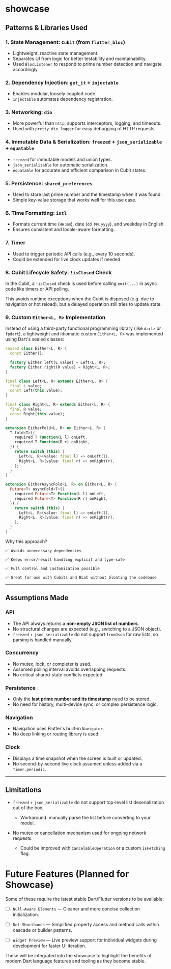 # showcase

## Patterns & Libraries Used

### 1. State Management: `Cubit` (from `flutter_bloc`)

- Lightweight, reactive state management.
- Separates UI from logic for better testability and maintainability.
- Used `BlocListener` to respond to prime number detection and navigate accordingly.

### 2. Dependency Injection: `get_it` + `injectable`

- Enables modular, loosely coupled code.
- `injectable` automates dependency registration.

### 3. Networking: `dio`

- More powerful than `http`, supports interceptors, logging, and timeouts.
- Used with `pretty_dio_logger` for easy debugging of HTTP requests.

### 4. Immutable Data & Serialization: `freezed` + `json_serializable` + `equatable`

- `freezed` for immutable models and union types.
- `json_serializable` for automatic serialization.
- `equatable` for accurate and efficient comparison in Cubit states.

### 5. Persistence: `shared_preferences`

- Used to store last prime number and the timestamp when it was found.
- Simple key-value storage that works well for this use case.

### 6. Time Formatting: `intl`

- Formats current time (`HH:mm`), date (`dd.MM.yyyy`), and weekday in English.
- Ensures consistent and locale-aware formatting.

### 7. Timer

- Used to trigger periodic API calls (e.g., every 10 seconds).
- Could be extended for live clock updates if needed.

### 8. Cubit Lifecycle Safety: `!isClosed` Check

In the Cubit, a `!isClosed` check is used before calling `emit(...)` in async code like timers or API polling.

This avoids runtime exceptions when the Cubit is disposed (e.g. due to navigation or hot reload), but a delayed operation still tries to update state.

### 9. Custom `Either<L, R>` Implementation

Instead of using a third-party functional programming library (like `dartz` or `fpdart`), a lightweight and idiomatic custom `Either<L, R>` was implemented using Dart's sealed classes:

```dart
sealed class Either<L, R> {
  const Either();

  factory Either.left(L value) = Left<L, R>;
  factory Either.right(R value) = Right<L, R>;
}

final class Left<L, R> extends Either<L, R> {
  final L value;
  const Left(this.value);
}

final class Right<L, R> extends Either<L, R> {
  final R value;
  const Right(this.value);
}

extension EitherFold<L, R> on Either<L, R> {
  T fold<T>({
    required T Function(L l) onLeft,
    required T Function(R r) onRight,
  }) {
    return switch (this) {
      Left<L, R>(value: final l) => onLeft(l),
      Right<L, R>(value: final r) => onRight(r),
    };
  }
}

extension EitherAsyncFold<L, R> on Either<L, R> {
  Future<T> asyncFold<T>({
    required Future<T> Function(L l) onLeft,
    required Future<T> Function(R r) onRight,
  }) {
    return switch (this) {
      Left<L, R>(value: final l) => onLeft(l),
      Right<L, R>(value: final r) => onRight(r),
    };
  }
}

```

Why this approach?

    ✅ Avoids unnecessary dependencies

    ✅ Keeps error/result handling explicit and type-safe

    ✅ Full control and customization possible

    ✅ Great for use with Cubits and BLoC without bloating the codebase

---

## Assumptions Made

### API

- The API always returns a **non-empty JSON list of numbers**.
- No structural changes are expected (e.g., switching to a JSON object).
- `freezed` + `json_serializable` do not support `fromJson` for raw lists, so parsing is handled manually.

### Concurrency

- No mutex, lock, or completer is used.
- Assumed polling interval avoids overlapping requests.
- No critical shared-state conflicts expected.

### Persistence

- Only the **last prime number and its timestamp** need to be stored.
- No need for history, multi-device sync, or complex persistence logic.

### Navigation

- Navigation uses Flutter's built-in `Navigator`.
- No deep linking or routing library is used.

### Clock

- Displays a time snapshot when the screen is built or updated.
- No second-by-second live clock assumed unless added via a `Timer.periodic`.

---

## Limitations

- `freezed` + `json_serializable` do not support top-level list deserialization out of the box.

  - Workaround: manually parse the list before converting to your model.

- No mutex or cancellation mechanism used for ongoing network requests.

  - Could be improved with `CancelableOperation` or a custom `isFetching` flag.

# Future Features (Planned for Showcase)

Some of these require the latest stable Dart/Flutter versions to be available:

- [ ] `Null-Aware Elements` — Cleaner and more concise collection initialization.

- [ ] `Dot Shorthands` — Simplified property access and method calls within cascade or builder patterns.

- [ ] `Widget Preview` — Live preview support for individual widgets during development for faster UI iteration.

These will be integrated into the showcase to highlight the benefits of modern Dart language features and tooling as they become stable.
